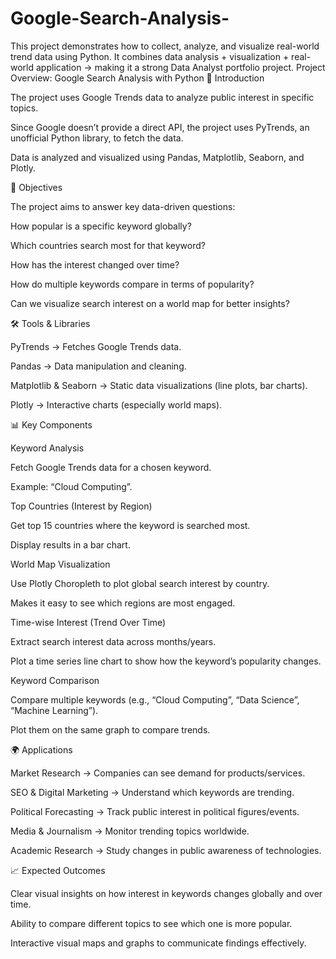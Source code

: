 # Google-Search-Analysis-

This project demonstrates how to collect, analyze, and visualize real-world trend data using Python. It combines data analysis + visualization + real-world application → making it a strong Data Analyst portfolio project. Project Overview: Google Search Analysis with Python 🔎 Introduction

The project uses Google Trends data to analyze public interest in specific topics.

Since Google doesn’t provide a direct API, the project uses PyTrends, an unofficial Python library, to fetch the data.

Data is analyzed and visualized using Pandas, Matplotlib, Seaborn, and Plotly.

🎯 Objectives

The project aims to answer key data-driven questions:

How popular is a specific keyword globally?

Which countries search most for that keyword?

How has the interest changed over time?

How do multiple keywords compare in terms of popularity?

Can we visualize search interest on a world map for better insights?

🛠 Tools & Libraries

PyTrends → Fetches Google Trends data.

Pandas → Data manipulation and cleaning.

Matplotlib & Seaborn → Static data visualizations (line plots, bar charts).

Plotly → Interactive charts (especially world maps).

📊 Key Components

Keyword Analysis

Fetch Google Trends data for a chosen keyword.

Example: “Cloud Computing”.

Top Countries (Interest by Region)

Get top 15 countries where the keyword is searched most.

Display results in a bar chart.

World Map Visualization

Use Plotly Choropleth to plot global search interest by country.

Makes it easy to see which regions are most engaged.

Time-wise Interest (Trend Over Time)

Extract search interest data across months/years.

Plot a time series line chart to show how the keyword’s popularity changes.

Keyword Comparison

Compare multiple keywords (e.g., “Cloud Computing”, “Data Science”, “Machine Learning”).

Plot them on the same graph to compare trends.

🌍 Applications

Market Research → Companies can see demand for products/services.

SEO & Digital Marketing → Understand which keywords are trending.

Political Forecasting → Track public interest in political figures/events.

Media & Journalism → Monitor trending topics worldwide.

Academic Research → Study changes in public awareness of technologies.

📈 Expected Outcomes

Clear visual insights on how interest in keywords changes globally and over time.

Ability to compare different topics to see which one is more popular.

Interactive visual maps and graphs to communicate findings effectively.

